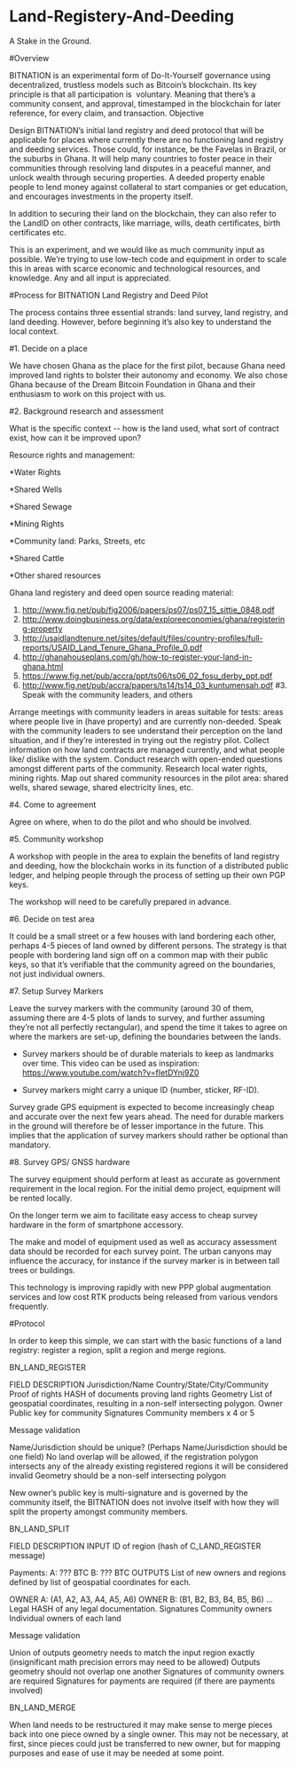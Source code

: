 Land-Registery-And-Deeding
==========================

A Stake in the Ground.



#Overview


BITNATION is an experimental form of Do-It-Yourself governance using decentralized, trustless models such as Bitcoin’s blockchain. Its key principle is that all participation is  voluntary. Meaning that there’s a community consent, and approval, timestamped in the blockchain for later reference, for every claim, and transaction.
Objective


Design BITNATION’s initial land registry and deed protocol that will be applicable for places where currently there are no functioning land registry and deeding services. Those could, for instance, be the Favelas in Brazil, or the suburbs in Ghana. It will help many countries to foster peace in their communities through resolving land disputes in a peaceful manner, and unlock wealth through securing properties. A deeded property enable people to lend money against collateral to start companies or get education, and encourages investments in the property itself.


In addition to securing their land on the blockchain, they can also refer to the LandID on other contracts, like marriage, wills, death certificates, birth certificates etc.


This is an experiment, and we would like as much community input as possible. We’re trying to use low-tech code and equipment in order to scale this in areas with scarce economic and technological resources, and knowledge. Any and all input is appreciated.


#Process for BITNATION Land Registry and Deed Pilot


The process contains three essential strands: land survey, land registry, and land deeding. However, before beginning it’s also key to understand the local context.

#1. Decide on a place

We have chosen Ghana as the place for the first pilot, because Ghana need improved land rights to bolster their autonomy and economy. We also chose Ghana because of the Dream Bitcoin Foundation in Ghana and their enthusiasm to work on this project with us. 

#2. Background research and assessment

What is the specific context -- how is the land used, what sort of contract exist, how can it be improved upon?

Resource rights and management:

*Water Rights

*Shared Wells

*Shared Sewage

*Mining Rights

*Community land: Parks, Streets, etc

*Shared Cattle

*Other shared resources

Ghana land registery and deed open source reading material:

1. http://www.fig.net/pub/fig2006/papers/ps07/ps07_15_sittie_0848.pdf
2. http://www.doingbusiness.org/data/exploreeconomies/ghana/registering-property
3. http://usaidlandtenure.net/sites/default/files/country-profiles/full-reports/USAID_Land_Tenure_Ghana_Profile_0.pdf
4. http://ghanahouseplans.com/gh/how-to-register-your-land-in-ghana.html
5. https://www.fig.net/pub/accra/ppt/ts06/ts06_02_fosu_derby_ppt.pdf
6. http://www.fig.net/pub/accra/papers/ts14/ts14_03_kuntumensah.pdf
#3. Speak with the community leaders, and others

Arrange meetings with community leaders in areas suitable for tests: areas where people live in (have property) and are currently non-deeded. Speak with the community leaders to see understand their perception on the land situation, and if they’re interested in trying out the registry pilot. 
Collect information on how land contracts are managed currently, and what people like/ dislike with the system. Conduct research with open-ended questions amongst different parts of the community. 
Research local water rights, mining rights. Map out shared community resources in the pilot area: shared wells, shared sewage, shared electricity lines, etc.

#4. Come to agreement

Agree on where, when to do the pilot and who should be involved.

#5. Community workshop

A workshop with people in the area to explain the benefits of land registry and deeding, how the blockchain works in its function of a distributed public ledger, and helping people through the process of setting up their own PGP keys.

The workshop will need to be carefully prepared in advance.

#6. Decide on test area

It could be a small street or a few houses with land bordering each other, perhaps 4-5 pieces of land owned by different persons. The strategy is that people with bordering land sign off on a common map with their public keys, so that it’s verifiable that the community agreed on the boundaries, not just individual owners.

#7. Setup Survey Markers

Leave the survey markers with the community (around 30 of them, assuming there are 4-5 plots of lands to survey, and further assuming they’re not all perfectly rectangular), and spend the time it takes to agree on where the markers are set-up, defining the boundaries between the lands. 

* Survey markers should be of durable materials to keep as landmarks over time. 
This video can be used as inspiration: https://www.youtube.com/watch?v=fIetDYnj9Z0

* Survey markers might carry a unique ID (number, sticker, RF-ID). 

Survey grade GPS equipment is expected to become increasingly cheap and accurate over the next few years ahead. The need for durable markers in the ground will therefore be of lesser importance in the future. This implies that the application of survey markers should rather be optional than mandatory.

#8. Survey GPS/ GNSS hardware

The survey equipment should perform at least as accurate as government requirement in the local region.
For the initial demo project, equipment will be rented locally. 

On the longer term we aim to facilitate easy access to cheap survey hardware in the form of smartphone accessory.

The make and model of equipment used as well as accuracy assessment data should be recorded for each survey point. The urban canyons may influence the accuracy, for instance if the survey marker is in between tall trees or buildings. 

This technology is improving rapidly with new PPP global augmentation services and low cost RTK products being released from various vendors frequently.

#Protocol

In order to keep this simple, we can start with the basic functions of a land registry: register a region, split a region and merge regions. 

BN_LAND_REGISTER

FIELD
DESCRIPTION
Jurisdiction/Name
Country/State/City/Community
Proof of rights
HASH of documents proving land rights
Geometry
List of geospatial coordinates, resulting in a non-self intersecting polygon.
Owner
Public key for community
Signatures
Community members x 4 or 5

Message validation

Name/Jurisdiction should be unique? (Perhaps Name/Jurisdiction should be one field)
No land overlap will be allowed, if the registration polygon intersects any of the already existing registered regions it will be considered invalid
Geometry should be a non-self intersecting polygon

New owner’s public key is multi-signature and is governed by the community itself,  the BITNATION does not involve itself with how they will split the property amongst community members.

BN_LAND_SPLIT

FIELD
DESCRIPTION
INPUT
ID of region
(hash of C_LAND_REGISTER message)

Payments:
A: ??? BTC
B: ??? BTC
OUTPUTS
List of new owners and regions defined by list of geospatial coordinates for each.

OWNER A: (A1, A2, A3, A4, A5, A6)
OWNER B: (B1, B2, B3, B4, B5, B6)
…
Legal
HASH of any legal documentation.
Signatures
Community owners
Individual owners of each land 

Message validation

Union of outputs geometry needs to match the input region exactly
(insignificant math precision errors may need to be allowed)
Outputs geometry should not overlap one another
Signatures of community owners are required
Signatures for payments are required (if there are payments involved)

BN_LAND_MERGE

When land needs to be restructured it may make sense to merge pieces back into one piece owned by a single owner. This may not be necessary, at first, since pieces could just be transferred to new owner, but for mapping purposes and ease of use it may be needed at some point.


